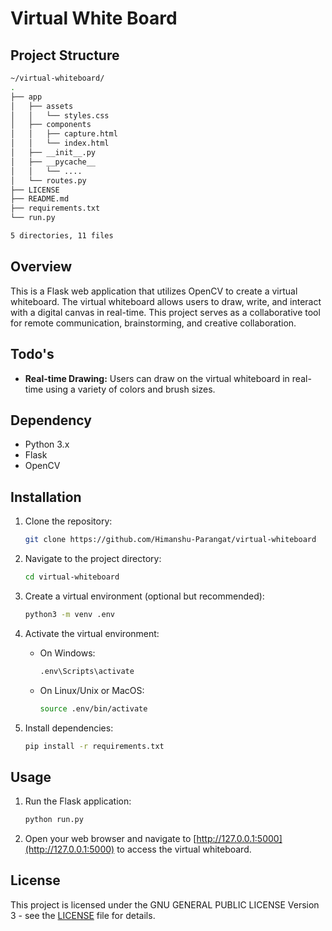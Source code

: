 # Virtual White Board 

## Project Structure


``` bash
~/virtual-whiteboard/
.
├── app
│   ├── assets
│   │   └── styles.css
│   ├── components
│   │   ├── capture.html
│   │   └── index.html
│   ├── __init__.py
│   ├── __pycache__
│   │   └── .... 
│   └── routes.py
├── LICENSE
├── README.md
├── requirements.txt
└── run.py

5 directories, 11 files

```

## Overview

This is a Flask web application that utilizes OpenCV to create a virtual whiteboard. The virtual whiteboard allows users to draw, write, and interact with a digital canvas in real-time. This project serves as a collaborative tool for remote communication, brainstorming, and creative collaboration.

## Todo's 

- **Real-time Drawing:** Users can draw on the virtual whiteboard in real-time using a variety of colors and brush sizes.

## Dependency

- Python 3.x
- Flask
- OpenCV

## Installation

1. Clone the repository:

    ```bash
    git clone https://github.com/Himanshu-Parangat/virtual-whiteboard
    ```

2. Navigate to the project directory:

    ```bash
    cd virtual-whiteboard
    ```

3. Create a virtual environment (optional but recommended):

    ```bash
    python3 -m venv .env
    ```

4. Activate the virtual environment:

    - On Windows:

        ```bash
        .env\Scripts\activate
        ```

    - On Linux/Unix or MacOS:

        ```bash
        source .env/bin/activate
        ```

5. Install dependencies:

    ```bash
    pip install -r requirements.txt
    ```

## Usage

1. Run the Flask application:

    ```bash
    python run.py
    ```

2. Open your web browser and navigate to [http://127.0.0.1:5000](http://127.0.0.1:5000) to access the virtual whiteboard.



## License

This project is licensed under the GNU GENERAL PUBLIC LICENSE Version 3 - see the [LICENSE](LICENSE) file for details.
